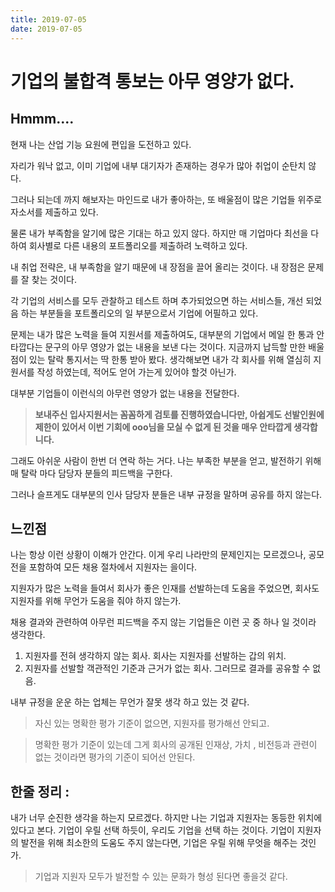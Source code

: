 ```yaml
---
title: 2019-07-05
date: 2019-07-05
---
```

# 기업의 불합격 통보는 아무 영양가 없다.

## Hmmm....

현재 나는 산업 기능 요원에 편입을 도전하고 있다. 

자리가 워낙 없고, 이미 기업에 내부 대기자가 존재하는 경우가 많아 취업이 순탄치 않다. 

그러나 되는데 까지 해보자는 마인드로 내가 좋아하는, 또 배울점이 많은 기업들 위주로 자소서를 제출하고 있다. 

물론 내가 부족함을 알기에 많은 기대는 하고 있지 않다. 하지만 매 기업마다 최선을 다하여 회사별로 다른 내용의 포트폴리오를 제출하려 노력하고 있다. <br />

내 취업 전략은, 내 부족함을 알기 때문에 내 장점을 끌어 올리는 것이다. 내 장점은 문제를 잘 찾는 것이다. 

각 기업의 서비스를 모두 관찰하고 테스트 하며 추가되었으면 하는 서비스들, 개선 되었음 하는 부분들을 포트폴리오의 일 부분으로서 기업에 어필하고 있다.  <br />

문제는 내가 많은 노력을 들여 지원서를 제출하여도, 대부분의 기업에서 메일 한 통과 안타깝다는 문구의 아무 영양가 없는 내용을 보낸 다는 것이다. 지금까지 납득할 만한 배울점이 있는 탈락 통지서는 딱 한통 받아 봤다. 생각해보면 내가 각 회사를 위해 열심히 지원서를 작성 하였는데, 적어도 얻어 가는게 있어야 할것 아닌가. <br />

대부분 기업들이 이런식의 아무런 영양가 없는 내용을 전달한다. 

>**보내주신 입사지원서는 꼼꼼하게 검토를 진행하였습니다만, 아쉽게도 선발인원에 제한이 있어서 이번 기회에 ooo님을 모실 수 없게 된 것을 매우 안타깝게 생각합니다.**

그래도 아쉬운 사람이 한번 더 연락 하는 거다. 나는 부족한 부분을 얻고, 발전하기 위해 매 탈락 마다 담당자 분들의 피드백을 구한다.

그러나 슬프게도 대부분의 인사 담당자 분들은 내부 규정을 말하며 공유를 하지 않는다. 

## 느낀점

나는 항상 이런 상황이 이해가 안간다. 이게 우리 나라만의 문제인지는 모르겠으나, 공모전을 포함하여 모든 채용 절차에서 지원자는 을이다. 

지원자가 많은 노력을 들여서 회사가 좋은 인재를 선발하는데 도움을 주었으면, 회사도 지원자를 위해 무언가 도움을 줘야 하지 않는가. <br />

채용 결과와 관련하여 아무런 피드백을 주지 않는 기업들은 이런 곳 중 하나 일 것이라 생각한다. 

1. 지원자를 전혀 생각하지 않는 회사. 회사는 지원자를 선발하는 갑의 위치.
2. 지원자를 선발할 객관적인 기준과 근거가 없는 회사. 그러므로 결과를 공유할 수 없음.

내부 규정을 운운 하는 업체는 무언가 잘못 생각 하고 있는 것 같다. 

> 자신 있는 명확한 평가 기준이 없으면, 지원자를 평가해선 안되고.

> 명확한 평가 기준이 있는데 그게 회사의 공개된 인재상, 가치 , 비전등과 관련이 없는 것이라면 평가의 기준이 되어선 안된다. 

## **한줄 정리 :**

내가 너무 순진한 생각을 하는지 모르겠다. 하지만 나는 기업과 지원자는 동등한 위치에 있다고 본다. 기업이 우릴 선택 하듯이, 우리도 기업을 선택 하는 것이다. 기업이 지원자의 발전을 위해 최소한의 도움도 주지 않는다면, 기업은 우릴 위해 무엇을 해주는 것인가. 

> 기업과 지원자 모두가 발전할 수 있는 문화가 형성 된다면 좋을것 같다.
